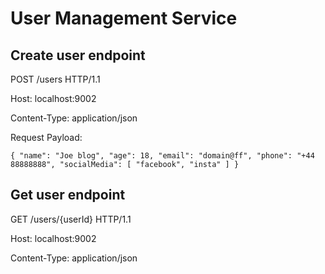 # User Management Service
## Create user endpoint

POST /users HTTP/1.1

Host: localhost:9002

Content-Type: application/json

Request Payload:

`{
"name": "Joe blog",
"age": 18,
"email": "domain@ff",
"phone": "+44 88888888",
"socialMedia": [
"facebook",
"insta"
]
}`

## Get user endpoint

GET /users/{userId} HTTP/1.1

Host: localhost:9002

Content-Type: application/json



    












